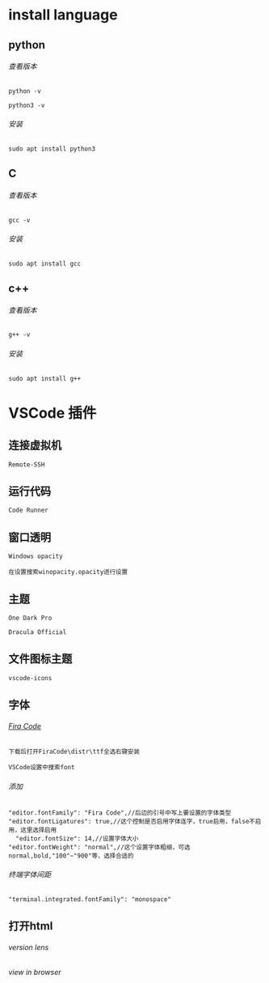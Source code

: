 # install language
## python
###### 查看版本
```python -v```

```python3 -v```
###### 安装
```sudo apt install python3```
## C
###### 查看版本
```gcc -v```
###### 安装
```sudo apt install gcc```
## c++
###### 查看版本
```g++ -v```
###### 安装
```sudo apt install g++```
# VSCode 插件
## 连接虚拟机
```Remote-SSH```
## 运行代码
```Code Runner```
## 窗口透明
```Windows opacity```

```在设置搜索winopacity.opacity进行设置```
## 主题
```One Dark Pro```

```Dracula Official```
## 文件图标主题
```vscode-icons```
## 字体
###### [Fira Code](https://github.com/tonsky/FiraCode)
```下载后打开FiraCode\distr\ttf全选右键安装```

```VSCode设置中搜索font```
###### 添加
```
"editor.fontFamily": "Fira Code",//后边的引号中写上要设置的字体类型
"editor.fontLigatures": true,//这个控制是否启用字体连字，true启用，false不启用，这里选择启用
  "editor.fontSize": 14,//设置字体大小
"editor.fontWeight": "normal",//这个设置字体粗细，可选normal,bold,"100"~"900"等，选择合适的
```
###### 终端字体间距
```
"terminal.integrated.fontFamily": "monospace"
```
## 打开html
###### version lens
###### view in browser
